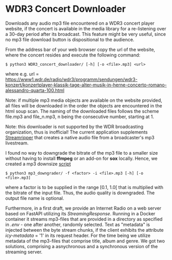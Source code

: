 # WDR3 Concert Downloader

Downloads any audio mp3 file encountered on a WDR3 concert player website, 
if the concert is available in the media library for a re-listening over a
30-day period after its broadcast. This feature might be very useful, since 
no mp3 file download button is dispositional to the audience.  

From the address bar of your web browser copy the url of the 
website, where the concert resides and execute the following command:

    $ python3 WDR3_concert_downloader/ [-h] [-o <file>.mp3] <url>

where e.g.
url = https://www1.wdr.de/radio/wdr3/programm/sendungen/wdr3-konzert/konzertplayer-klassik-tage-alter-musik-in-herne-concerto-romano-alessandro-quarta-100.html

Note: if multiple mp3 media objects are available on the website provided,
all files will be downloaded in the order the objects are 
encountered in the html soup scan. The naming of the downloaded files follows 
the scheme file.mp3 and file_n.mp3, n being the consecutive number, starting 
at 1.

Note: this downloader is not supported by the WDR broadcasting organization, 
thus is inofficial! The current application supplements 
[Streamripper](https://streamripper.sourceforge.net/) 
that creates a native audio file from a broadcaster's mp3 livestream.

I found no way to downgrade the bitrate of the mp3 file to a smaller 
size without having to install **ffmpeg** or an add-on for **sox** locally. 
Hence, we created a mp3 downsize 
[script](https://github.com/Tamburasca/WDR3_concert_downloader/blob/master/src/mp3_downgrade.py)

    $ python3 mp3_downgrader/ -f <factor> -i <file>.mp3 [-h] [-o <file>.mp3]

where a factor is to be supplied in the range [0.1, 1.0[ 
that is multiplied with the bitrate of the 
input file. Thus, the audio quality is downgraded. 
The output file name is optional.

Furthermore, in a first draft, we provide an Internet Radio on a 
web server based on FastAPI utilizing its *StreamingResponse*.
Running in a Docker container it streams mp3-files that are provided
in a directory as specified in *.env* - one after another, randomly selected.
Text as "metadata" is injected between the byte stream chunks, if the client
exhibits the attribute *icy-metadata* = '1' in its request header.
For the time being we utilize metadata of the mp3-files that 
comprise title, album and genre. We got two solutions, comprising a asnychronous
and a synchronous version of the streaming server.